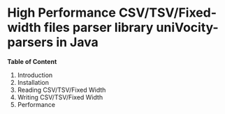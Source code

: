 # High Performance CSV/TSV/Fixed-width files parser library __uniVocity-parsers__ in Java

__Table of Content__

1. Introduction
2. Installation
3. Reading CSV/TSV/Fixed Width
4. Writing CSV/TSV/Fixed Width
5. Performance